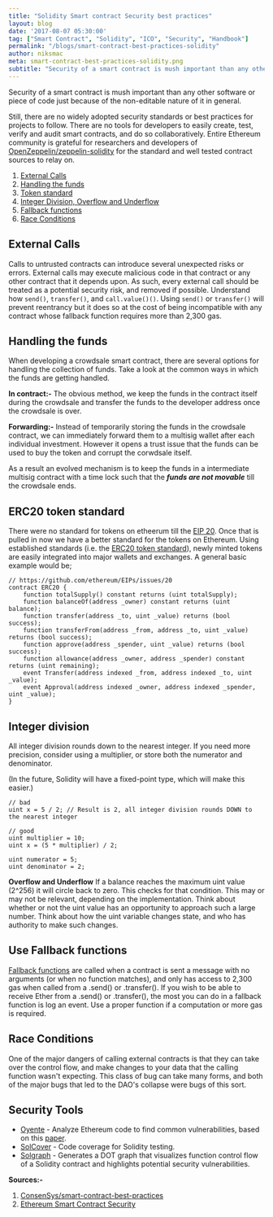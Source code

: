```yaml
---
title: "Solidity Smart contract Security best practices"
layout: blog
date: '2017-08-07 05:30:00'
tag: ["Smart Contract", "Solidity", "ICO", "Security", "Handbook"]
permalink: "/blogs/smart-contract-best-practices-solidity"
author: niksmac
meta: smart-contract-best-practices-solidity.png
subtitle: "Security of a smart contract is mush important than any other software or piece of code just because of the non-editable nature of it in general."
---
```


Security of a smart contract is mush important than any other software or piece of code just because of the non-editable nature of it in general.

Still, there are no widely adopted security standards or best practices for projects to follow. There are no tools for developers to easily create, test, verify and audit smart contracts, and do so collaboratively. Entire Ethereum community is grateful for researchers and developers of [OpenZeppelin/zeppelin-solidity](https://github.com/OpenZeppelin/zeppelin-solidity) for the standard and well tested contract sources to relay on.

1. [External Calls](#external-calls)
2. [Handling the funds](#handling-the-funds)
3. [Token standard](#erc20-token-standard)
4. [Integer Division, Overflow and Underflow](#integer-division)
5. [Fallback functions](#use-fallback-functions)
6. [Race Conditions](#race-conditions)

## External Calls
Calls to untrusted contracts can introduce several unexpected risks or errors. External calls may execute malicious code in that contract or any other contract that it depends upon. As such, every external call should be treated as a potential security risk, and removed if possible. Understand how `send()`, `transfer()`, and `call.value()()`. Using `send()` or `transfer()` will prevent reentrancy but it does so at the cost of being incompatible with any contract whose fallback function requires more than 2,300 gas.

## Handling the funds
When developing a crowdsale smart contract, there are several options for handling the collection of funds. Take a look at the common ways in which the funds are getting handled.

**In contract:-** The obvious method, we keep the funds in the contract itself during the crowdsale and transfer the funds to the developer address once the crowdsale is over.

**Forwarding:-** Instead of temporarily storing the funds in the crowdsale contract, we can immediately forward them to a multisig wallet after each individual investment. However it opens a trust issue that the funds can be used to buy the token and corrupt the corwdsale itself.

As a result an evolved mechanism is to keep the funds in a intermediate multisig contract with a time lock such that the _**funds are not movable**_ till the crowdsale ends.

## ERC20 token standard
There were no standard for tokens on etheerum till the [EIP 20](https://github.com/ethereum/EIPs/issues/20). Once that is pulled in now  we have a better standard for the tokens on Ethereum. Using established standards (i.e. the [ERC20 token standard](https://github.com/ethereum/EIPs/issues/20)), newly minted tokens are easily integrated into major wallets and exchanges. A general basic example would be;

```
// https://github.com/ethereum/EIPs/issues/20
contract ERC20 {
    function totalSupply() constant returns (uint totalSupply);
    function balanceOf(address _owner) constant returns (uint balance);
    function transfer(address _to, uint _value) returns (bool success);
    function transferFrom(address _from, address _to, uint _value) returns (bool success);
    function approve(address _spender, uint _value) returns (bool success);
    function allowance(address _owner, address _spender) constant returns (uint remaining);
    event Transfer(address indexed _from, address indexed _to, uint _value);
    event Approval(address indexed _owner, address indexed _spender, uint _value);
}
```

## Integer division
All integer division rounds down to the nearest integer. If you need more precision, consider using a multiplier, or store both the numerator and denominator.

(In the future, Solidity will have a fixed-point type, which will make this easier.)

```
// bad
uint x = 5 / 2; // Result is 2, all integer division rounds DOWN to the nearest integer

// good
uint multiplier = 10;
uint x = (5 * multiplier) / 2;

uint numerator = 5;
uint denominator = 2;
```

**Overflow and Underflow** If a balance reaches the maximum uint value (2^256) it will circle back to zero. This checks for that condition. This may or may not be relevant, depending on the implementation. Think about whether or not the uint value has an opportunity to approach such a large number. Think about how the uint variable changes state, and who has authority to make such changes.


## Use Fallback functions
[Fallback functions](http://solidity.readthedocs.io/en/latest/contracts.html#fallback-function) are called when a contract is sent a message with no arguments (or when no function matches), and only has access to 2,300 gas when called from a .send() or .transfer(). If you wish to be able to receive Ether from a .send() or .transfer(), the most you can do in a fallback function is log an event. Use a proper function if a computation or more gas is required.

## Race Conditions
One of the major dangers of calling external contracts is that they can take over the control flow, and make changes to your data that the calling function wasn't expecting. This class of bug can take many forms, and both of the major bugs that led to the DAO's collapse were bugs of this sort.

## Security Tools

- [Oyente](https://github.com/ethereum/oyente) - Analyze Ethereum code to find common vulnerabilities, based on this [paper](http://www.comp.nus.edu.sg/~loiluu/papers/oyente.pdf).
- [SolCover](https://github.com/JoinColony/solcover) - Code coverage for Solidity testing.
- [Solgraph](https://github.com/raineorshine/solgraph) - Generates a DOT graph that visualizes function control flow of a Solidity contract and highlights potential security vulnerabilities.

**Sources:-**
1. [ConsenSys/smart-contract-best-practices](https://github.com/ConsenSys/smart-contract-best-practices)
2. [Ethereum Smart Contract Security](https://blog.zeppelin.solutions/onward-with-ethereum-smart-contract-security-97a827e47702)
